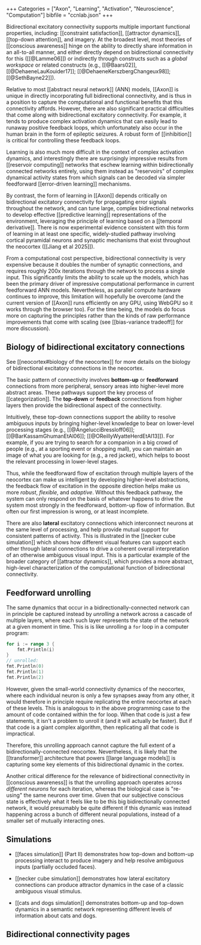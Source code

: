 +++
Categories = ["Axon", "Learning", "Activation", "Neuroscience", "Computation"]
bibfile = "ccnlab.json"
+++

Bidirectional excitatory connectivity supports multiple important functional properties, including: [[constraint satisfaction]], [[attractor dynamics]], [[top-down attention]], and imagery. At the broadest level, most theories of [[conscious awareness]] hinge on the ability to directly share information in an all-to-all manner, and either directly depend on bidirectional connectivity for this ([[@Lamme06]]) or indirectly through constructs such as a _global workspace_ or related constructs (e.g., [[@Baars02]], [[@DehaeneLauKouider17]]; [[@DehaeneKerszbergChangeux98]]; [[@SethBayne22]]).

Relative to most [[abstract neural network]] (ANN) models, [[Axon]] is unique in directly incorporating full bidirectional connectivity, and is thus in a position to capture the computational and functional benefits that this connectivity affords. However, there are also significant practical difficulties that come along with bidirectional excitatory connectivity. For example, it tends to produce complex activation dynamics that can easily lead to runaway positive feedback loops, which unfortunately also occur in the human brain in the form of epileptic seizures. A robust form of [[inhibition]] is critical for controlling these feedback loops. 

Learning is also much more difficult in the context of complex activation dynamics, and interestingly there are surprisingly impressive results from [[reservoir computing]] networks that eschew learning within bidirectionally connected networks entirely, using them instead as "reservoirs" of complex dynamical activity states from which signals can be decoded via simpler feedforward [[error-driven learning]] mechanisms.

By contrast, the form of learning in [[Axon]] depends critically on bidirectional excitatory connectivity for propagating error signals throughout the network, and can tune large, complex bidirectional networks to develop effective [[predictive learning]] representations of the environment, leveraging the principle of learning based on a [[temporal derivative]]. There is now experimental evidence consistent with this form of learning in at least one specific, widely-studied pathway involving cortical pyramidal neurons and synaptic mechanisms that exist throughout the neocortex ([[Jiang et al 2025]]).

From a computational cost perspective, bidirectional connectivity is very expensive because it doubles the number of synaptic connections, and requires roughly 200x iterations through the network to process a single input. This significantly limits the ability to scale up the models, which has been the primary driver of impressive computational performance in current feedforward ANN models. Nevertheless, as parallel compute hardware continues to improve, this limitation will hopefully be overcome (and the current version of [[Axon]] runs efficiently on any GPU, using WebGPU so it works through the browser too). For the time being, the models do focus more on capturing the principles rather than the kinds of raw performance improvements that come with scaling (see [[bias-variance tradeoff]] for more discussion).

## Biology of bidirectional excitatory connections

See [[neocortex#biology of the neocortex]] for more details on the biology of bidirectional excitatory connections in the neocortex.

The basic pattern of connectivity involves **bottom-up** or **feedforward** connections from more peripheral, sensory areas into higher-level more abstract areas. These pathways support the key process of [[categorization]]. The **top-down** or **feedback** connections from higher layers then provide the bidirectional aspect of the connectivity.

Intuitively, these top-down connections support the ability to resolve ambiguous inputs by bringing higher-level knowledge to bear on lower-level processing stages (e.g., [[@AngelucciBressloff06]]; [[@BarKassamGhumanEtAl06]]; [[@OReillyWyatteHerdEtAl13]]). For example, if you are trying to search for a companion in a big crowd of people (e.g., at a sporting event or shopping mall), you can maintain an image of what you are looking for (e.g., a red jacket), which helps to boost the relevant processing in lower-level stages. 

Thus, while the feedforward flow of excitation through multiple layers of the neocortex can make us intelligent by developing higher-level abstractions, the feedback flow of excitation in the opposite direction helps make us more _robust_, _flexible_, and _adaptive_. Without this feedback pathway, the system can only respond on the basis of whatever happens to drive the system most strongly in the feedforward, bottom-up flow of information. But often our first impression is wrong, or at least incomplete. 

There are also **lateral** excitatory connections which interconnect neurons at the same level of processing, and help provide mutual support for consistent patterns of activity. This is illustrated in the [[necker cube simulation]] which shows how different visual features can support each other through lateral connections to drive a coherent overall interpretation of an otherwise ambiguous visual input. This is a particular example of the broader category of [[attractor dynamics]], which provides a more abstract, high-level characterization of the computational function of bidirectional connectivity.

## Feedforward unrolling

The same dynamics that occur in a bidirectionally-connected network can in principle be captured instead by _unrolling_ a network across a cascade of multiple layers, where each such layer represents the state of the network at a given moment in time. This is is like unrolling a `for` loop in a computer program:

```Go
for i := range 3 {
	fmt.Println(i)
}
// unrolled:
fmt.Println(0)
fmt.Println(1)
fmt.Println(2)
```

However, given the small-world connectivity dynamics of the neocortex, where each individual neuron is only a few synapses away from any other, it would therefore in principle require replicating the entire neocortex at each of these levels. This is analogous to in the above programming case to the amount of code contained within the for loop. When that code is just a few statements, it isn't a problem to unroll it (and it will actually be faster). But if that code is a giant complex algorithm, then replicating all that code is impractical.

Therefore, this unrolling approach cannot capture the full extent of a bidirectionally-connected neocortex. Nevertheless, it is likely that the [[transformer]] architecture that powers [[large language models]] is capturing some key elements of this bidirectional dynamic in the cortex.

Another critical difference for the relevance of bidirectional connectivity in [[conscious awareness]] is that the unrolling approach operates across _different neurons_ for each iteration, whereas the biological case is "re-using" the same neurons over time. Given that our subjective conscious state is effectively what it feels like to be this big bidirectionally connected network, it would presumably be quite different if this dynamic was instead happening across a bunch of different neural populations, instead of a smaller set of mutually interacting ones.

## Simulations

* [[faces simulation]] (Part II) demonstrates how top-down and bottom-up processing interact to produce imagery and help resolve ambiguous inputs (partially occluded faces).

* [[necker cube simulation]] demonstrates how lateral excitatory connections can produce attractor dynamics in the case of a classic ambiguous visual stimulus.

* [[cats and dogs simulation]] demonstrates bottom-up and top-down dynamics in a semantic network representing different levels of information about cats and dogs.

## Bidirectional connectivity pages

